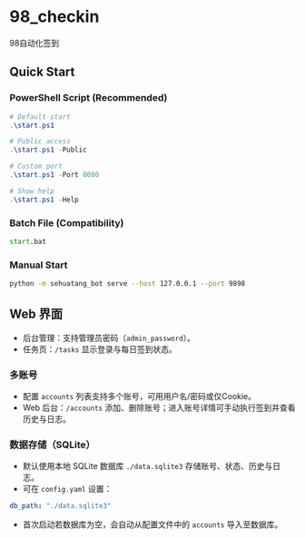 # 98_checkin
98自动化签到

## Quick Start

### PowerShell Script (Recommended)
```powershell
# Default start
.\start.ps1

# Public access
.\start.ps1 -Public

# Custom port
.\start.ps1 -Port 8080

# Show help
.\start.ps1 -Help
```

### Batch File (Compatibility)
```cmd
start.bat
```

### Manual Start
```bash
python -m sehuatang_bot serve --host 127.0.0.1 --port 9898
```

## Web 界面

- 后台管理：支持管理员密码（`admin_password`）。
- 任务页：`/tasks` 显示登录与每日签到状态。

### 多账号
- 配置 `accounts` 列表支持多个账号，可用用户名/密码或仅Cookie。
- Web 后台：`/accounts` 添加、删除账号；进入账号详情可手动执行签到并查看历史与日志。

### 数据存储（SQLite）
- 默认使用本地 SQLite 数据库 `./data.sqlite3` 存储账号、状态、历史与日志。
- 可在 `config.yaml` 设置：
```yaml
db_path: "./data.sqlite3"
```
- 首次启动若数据库为空，会自动从配置文件中的 `accounts` 导入至数据库。